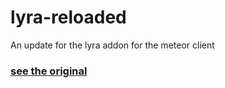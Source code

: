 # lyra-reloaded
An update for the lyra addon for the meteor client

### [see the original](https://github.com/RattlesHyper/lyra-addon/)
